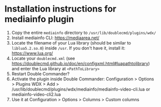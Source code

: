 # Installation instructions for mediainfo plugin

1. Copy the entire `mediainfo` directory to `/usr/lib/doublecmd/plugins/wdx/`
2. Install mediainfo CLI: https://mediaarea.net/
3. Locate the filename of your Lua library (should be similar to `liblua5.2.so.0`) inside `/usr`. If you don't have it, install it: https://www.lua.org/
4. Locate your `doublecmd.xml` (see https://doublecmd.github.io/doc/en/configxml.html#luapathtolibrary) and enter the Lua library at `<PathToLibrary>`
5. Restart Double Commander?
6. Activate the plugin inside Double Commander: Configuration > Options > Plugins WDX > Add > /usr/lib/doublecmd/plugins/wdx/mediainfo/mediainfo-video-cli.lua or mediainfo-video-cli2.lua
7. Use it at Configuration > Options > Columns > Custom columns
